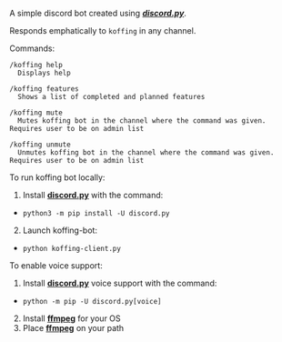 A simple discord bot created using [***discord.py***](https://github.com/Rapptz/discord.py).

Responds emphatically to `koffing` in any channel. 

Commands:
```
/koffing help
  Displays help
  
/koffing features
  Shows a list of completed and planned features
  
/koffing mute
  Mutes koffing bot in the channel where the command was given. Requires user to be on admin list
  
/koffing unmute
  Unmutes koffing bot in the channel where the command was given. Requires user to be on admin list
```

To run koffing bot locally:

1. Install [**discord.py**](https://github.com/Rapptz/discord.py) with the command:
  * `python3 -m pip install -U discord.py`
2. Launch koffing-bot:
  * `python koffing-client.py`


To enable voice support:

1. Install [**discord.py**](https://github.com/Rapptz/discord.py) voice support with the command:
  * `python -m pip -U discord.py[voice]`
2. Install [**ffmpeg**](https://ffmpeg.org/download.html) for your OS
3. Place [**ffmpeg**](https://ffmpeg.org/download.html) on your path
